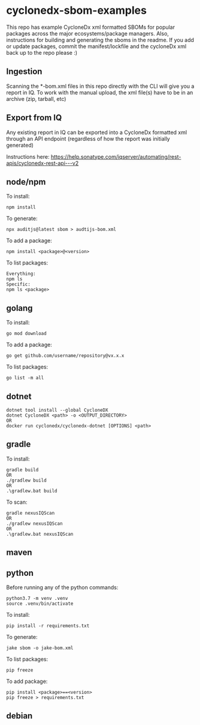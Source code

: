 # cyclonedx-sbom-examples
This repo has example CycloneDx xml formatted SBOMs for popular packages across the major ecosystems/package managers.  Also, instructions for building and generating the sboms in the readme.  If you add or update packages, commit the manifest/lockfile and the cycloneDx xml back up to the repo please :)

## Ingestion
Scanning the *-bom.xml files in this repo directly with the CLI will give you a report in IQ.  To work with the manual upload, the xml file(s) have to be in an archive (zip, tarball, etc)

## Export from IQ
Any existing report in IQ can be exported into a CycloneDx formatted xml through an API endpoint (regardless of how the report was initially generated)

Instructions here: https://help.sonatype.com/iqserver/automating/rest-apis/cyclonedx-rest-api---v2

## node/npm
To install:
```
npm install
```
To generate:
```
npx auditjs@latest sbom > audtijs-bom.xml
```
To add a package:
```
npm install <package>@<version>
```
To list packages:
```
Everything:
npm ls
Specific:
npm ls <package>
```

## golang
To install:
```
go mod download
```
To add a package:
```
go get github.com/username/repository@vx.x.x
```
To list packages:
```
go list -m all
```

## dotnet
```
dotnet tool install --global CycloneDX
dotnet CycloneDX <path> -o <OUTPUT_DIRECTORY>
OR
docker run cyclonedx/cyclonedx-dotnet [OPTIONS] <path>
```

## gradle
To install:
```
gradle build
OR
./gradlew build
OR
.\gradlew.bat build
```
To scan:
```
gradle nexusIQScan
OR
./gradlew nexusIQScan
OR
.\gradlew.bat nexusIQScan
```

## maven

## python
Before running any of the python commands:
```
python3.7 -m venv .venv
source .venv/bin/activate
```
To install:
```
pip install -r requirements.txt
```
To generate:
```
jake sbom -o jake-bom.xml
```
To list packages:
```
pip freeze
```
To add package:
```
pip install <package>==<version>
pip freeze > requirements.txt
```

## debian